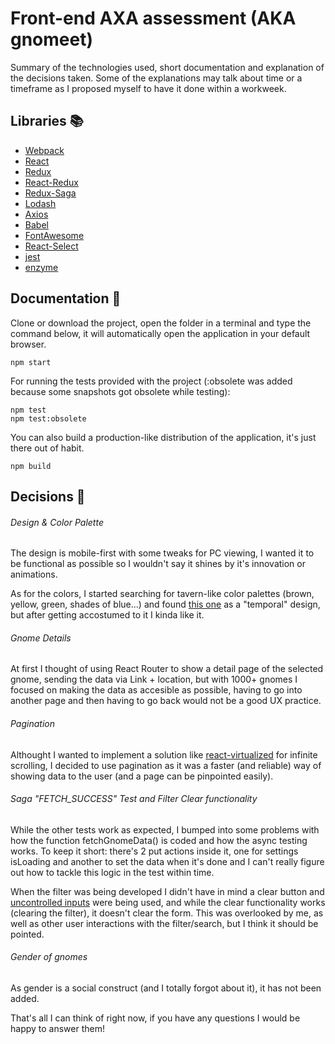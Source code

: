# Front-end AXA assessment (AKA gnomeet)
Summary of the technologies used, short documentation and explanation of the decisions taken. Some of the explanations may talk about time or a timeframe as I proposed myself to have it done within a workweek.

## Libraries 📚
* [Webpack](https://webpack.js.org/)
* [React](https://reactjs.org/)
* [Redux](https://redux.js.org/)
* [React-Redux](https://react-redux.js.org/)
* [Redux-Saga](https://redux-saga.js.org/)
* [Lodash](https://lodash.com/)
* [Axios](https://github.com/axios/axios)
* [Babel](https://babeljs.io/)
* [FontAwesome](https://www.npmjs.com/package/@fortawesome/react-fontawesome)
* [React-Select](https://react-select.com/home)
* [jest](https://jestjs.io/en/)
* [enzyme](https://github.com/enzymejs/enzyme)

## Documentation 📄
Clone or download the project, open the folder in a terminal and type the command below, it will automatically open the application in your default browser.
```
npm start
```


For running the tests provided with the project (:obsolete was added because some snapshots got obsolete while testing):
```
npm test
npm test:obsolete
```
You can also build a production-like distribution of the application, it's just there out of habit.
```
npm build
```

## Decisions 🤔
###### Design & Color Palette
The design is mobile-first with some tweaks for PC viewing, I wanted it to be functional as possible so I wouldn't say it shines by it's innovation or animations.

As for the colors, I started searching for tavern-like color palettes (brown, yellow, green, shades of blue...) and found [this one](https://www.color-hex.com/color-palette/75628) as a "temporal" design, but after getting accostumed to it I kinda like it.

###### Gnome Details
At first I thought of using React Router to show a detail page of the selected gnome, sending the data via Link + location, but with 1000+ gnomes I focused on making the data as accesible as possible, having to go into another page and then having to go back would not be a good UX practice. 

###### Pagination
Althought I wanted to implement a solution like [react-virtualized](https://github.com/bvaughn/react-virtualized) for infinite scrolling, I decided to use pagination as it was a faster (and reliable) way of showing data to the user (and a page can be pinpointed easily).

###### Saga "FETCH_SUCCESS" Test and Filter Clear functionality
While the other tests work as expected, I bumped into some problems with how the function fetchGnomeData() is coded and how the async testing works.
To keep it short: there's 2 put actions inside it, one for settings isLoading and another to set the data when it's done and I can't really figure out how to tackle this logic in the test within time.

When the filter was being developed I didn't have in mind a clear button and [uncontrolled inputs](https://reactjs.org/docs/uncontrolled-components.html) were being used, and while the clear functionality works (clearing the filter), it doesn't clear the form. This was overlooked by me, as well as other user interactions with the filter/search, but I think it should be pointed.

###### Gender of gnomes
As gender is a social construct (and I totally forgot about it), it has not been added.


That's all I can think of right now, if you have any questions I would be happy to answer them!
